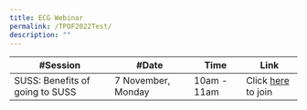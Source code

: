 ```yaml
---
title: ECG Webinar
permalink: /TPOF2022Test/
description: ""
---
```




| #Session | #Date | Time | Link |
| - | - | - | - |
| SUSS: Benefits of going to SUSS     | 7 November, Monday | 10am - 11am    | Click [here](https://teams.microsoft.com/l/meetup-join/19:4EcoKuqb71iF7HAmajW0VPeFg7cJCjEjmEFUjgK4E5g1@thread.tacv2/1656384425550?context=%7B%22Tid%22:%2225a99bf0-8e72-472a-ae50-adfbdf0df6f1%22,%22Oid%22:%22c083ea69-58c5-4cf2-9ce1-de712a1a8226%22%7D) to join |


